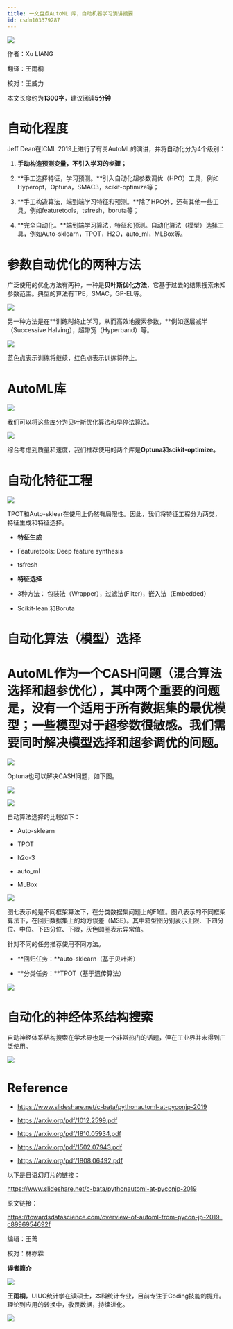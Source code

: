 ```yaml
---
title: 一文盘点AutoML 库，自动机器学习演讲摘要
id: csdn103379287
---
```


![](../img/154a2660c2be424b90506890445946f9.png)

作者：Xu LIANG

翻译：王雨桐

校对：王威力

本文长度约为****1300字****，建议阅读**5******分钟****

# **自动化程度**

Jeff Dean在ICML 2019上进行了有关AutoML的演讲，并将自动化分为4个级别：

1.  **手动构造预测变量，不引入学习的步骤；**

2.  **手工选择特征，学习预测。**引入自动化超参数调优（HPO）工具，例如Hyperopt，Optuna，SMAC3，scikit-optimize等；

3.  **手工构造算法，端到端学习特征和预测。**除了HPO外，还有其他一些工具，例如featuretools，tsfresh，boruta等；

4.  **完全自动化。**端到端学习算法，特征和预测。自动化算法（模型）选择工具，例如Auto-sklearn，TPOT，H2O，auto_ml，MLBox等。

# **参数自动优化的两种方法**

广泛使用的优化方法有两种，一种是**贝叶斯优化方法**，它基于过去的结果搜索未知参数范围。典型的算法有TPE，SMAC，GP-EL等。

![](../img/713c1a8d3f45c461eb0386cf5e795d0d.png)

另一种方法是在**训练时终止学习，从而高效地搜索参数，**例如逐层减半（Successive Halving），超带宽（Hyperband）等。

![](../img/55a633fe3b54abd6634709d642639d5e.png)

蓝色点表示训练将继续，红色点表示训练将停止。

# **AutoML库**

![](../img/ef2df284600fba756cacc103771a0321.png)

我们可以将这些库分为贝叶斯优化算法和早停法算法。

![](../img/62f0814c0647023bf852462af4769b30.png)

综合考虑到质量和速度，我们推荐使用的两个库是**Optuna和scikit-optimize。**

# **自动化特征工程**

![](../img/9966657cc9f57aa3f974cc271e9a45be.png)

TPOT和Auto-sklear在使用上仍然有局限性。因此，我们将特征工程分为两类，特征生成和特征选择。

*   **特征生成**

*   Featuretools: Deep feature synthesis

*   tsfresh

*   **特征选择**

*   3种方法： 包装法（Wrapper），过滤法(Filter)，嵌入法（Embedded）

*   Scikit-lean 和Boruta

# **自动化算法（模型）选择**

# AutoML作为一个CASH问题（混合算法选择和超参优化），其中两个重要的问题是，没有一个适用于所有数据集的最优模型；一些模型对于超参数很敏感。我们需要同时解决模型选择和超参调优的问题。

![](../img/a956dc4519dd76069647ac9318c44df7.png)

Optuna也可以解决CASH问题，如下图。

![](../img/5af61384f49b1137763bd77998e48a7a.png)

![](../img/33d2a77fbf69f53a1dad934b295fbf40.png)

自动算法选择的比较如下：

*   Auto-sklearn

*   TPOT

*   h2o-3

*   auto_ml

*   MLBox

![](../img/f060f4b75c5b829c25498792a21a1481.png)

图七表示的是不同框架算法下，在分类数据集问题上的F1值。图八表示的不同框架算法下，在回归数据集上的均方误差（MSE）。其中箱型图分别表示上限、下四分位、中位、下四分位、下限，灰色圆圈表示异常值。

针对不同的任务推荐使用不同方法。

*   **回归任务：**auto-sklearn（基于贝叶斯）

*   **分类任务：**TPOT（基于遗传算法）

![](../img/ac37fefbd49e92e664a3fa253d6c8f45.png)

# **自动化的神经体系结构搜索**

自动神经体系结构搜索在学术界也是一个非常热门的话题，但在工业界并未得到广泛使用。

![](../img/6da30a32478d4c2bfc9a19723beb29b7.png)

# **Reference**

*   https://www.slideshare.net/c-bata/pythonautoml-at-pyconjp-2019

*   https://arxiv.org/pdf/1012.2599.pdf

*   https://arxiv.org/pdf/1810.05934.pdf

*   https://arxiv.org/pdf/1502.07943.pdf

*   https://arxiv.org/pdf/1808.06492.pdf

以下是日语幻灯片的链接：

https://www.slideshare.net/c-bata/pythonautoml-at-pyconjp-2019

原文链接：

https://towardsdatascience.com/overview-of-automl-from-pycon-jp-2019-c8996954692f

编辑：王菁

校对：林亦霖

**译者简介**

![](../img/c92dc1689c434fb33928154055eda9e5.png)

**王雨桐**，UIUC统计学在读硕士，本科统计专业，目前专注于Coding技能的提升。理论到应用的转换中，敬畏数据，持续进化。

![](../img/211d60612d3e67214340478eacd75b86.png)